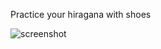 Practice your hiragana with shoes

![screenshot](https://raw.github.com/zzak/mojibake.rb/master/screenshot.png)

